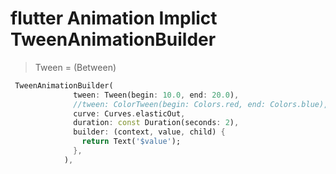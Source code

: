 # flutter Animation Implict TweenAnimationBuilder

> Tween = (Between)

```dart
 TweenAnimationBuilder(
              tween: Tween(begin: 10.0, end: 20.0),
              //tween: ColorTween(begin: Colors.red, end: Colors.blue),
              curve: Curves.elasticOut,
              duration: const Duration(seconds: 2),
              builder: (context, value, child) {
                return Text('$value');
              },
            ),
```
